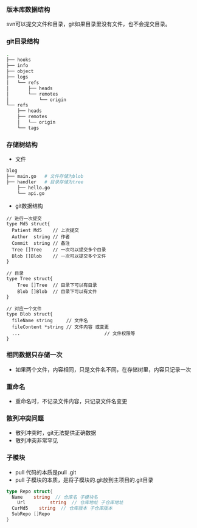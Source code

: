 ### 版本库数据结构

svn可以提交文件和目录，git如果目录里没有文件，也不会提交目录。

### git目录结构

```bash
.
├── hooks
├── info
├── object
├── logs
│   └── refs
│       ├── heads
│       └── remotes
│           └── origin
└── refs
    ├── heads
    ├── remotes
    │   └── origin
    └── tags
```

### 存储树结构

- 文件

```bash
blog
├── main.go   # 文件存储为blob
├── handler   # 目录存储为tree
    ├── hello.go
    └── api.go
```

- git数据结构

```golang
// 进行一次提交
type Md5 struct{
  Patient Md5    // 上次提交
  Author  string // 作者
  Commit  string // 备注
  Tree []Tree    // 一次可以提交多个目录
  Blob []Blob    // 一次可以提交多个文件
}

// 目录
type Tree struct{
    Tree []Tree  // 目录下可以有目录
  	Blob []Blob  // 目录下可以有文件
}

// 对应一个文件
type Blob struct{
  fileName string     // 文件名
  fileContent *string // 文件内容 或变更
  ...  								// 文件权限等
}
```

### 相同数据只存储一次

- 如果两个文件，内容相同，只是文件名不同，在存储树里，内容只记录一次

### 重命名

- 重命名时，不记录文件内容，只记录文件名变更

### 散列冲突问题

- 散列冲突时，git无法提供正确数据
- 散列冲突非常罕见

### 子模块

- pull 代码的本质是pull .git
- pull 子模块的本质，是将子模块的.git放到主项目的.git目录

```go
type Repo struct{
  Name	  string  // 仓库名 子模块名
	Url			string	// 仓库地址 子仓库地址
  CurMd5	string	// 仓库版本 子仓库版本
  SubRepo []Repo
}
```



